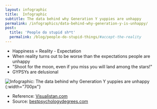 ```yaml
---
layout: infographic
title:  Infographic
subtitle: The data behind why Generation Y yuppies are unhappy
permalink: /infographics/data-behind-why-generation-y-is-unhappy/
post:
  title: 'People do stupid sh*t'
  permalink: /blog/people-do-stupid-things/#accept-the-reality
---
```


* Happiness = Reality - Expectation
* When reality turns out to be worse than the expectations people are unhappy
* "Shoot for the moon, even if you miss you will land among the stars!"
* GYPSYs are delusional

![Infographic: The data behind why Generation Y yuppies are unhappy](/img/people-do-stupid-sht/yuppies.jpg "Infographic"){:width="700px"}

* Reference: [Visualistan.com](http://www.visualistan.com/2013/10/the-data-behind-why-generation-y.html)
* Source: [bestpsychologydegrees.com](http://bestpsychologydegrees.com)
